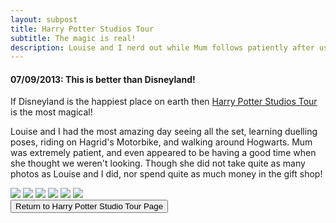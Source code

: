 ```yaml
---
layout: subpost
title: Harry Potter Studios Tour
subtitle: The magic is real!
description: Louise and I nerd out while Mum follows patiently after us
---
```


<h4>07/09/2013: This is better than Disneyland!</h4>

If Disneyland is the happiest place on earth then <a target="_blank" href="https://www.wbstudiotour.co.uk/home">Harry Potter Studios Tour</a> is the most magical!

Louise and I had the most amazing day seeing all the set, learning duelling poses, riding on Hagrid's Motorbike, and walking around Hogwarts. Mum was extremely patient, and even appeared to be having a good time when she thought we weren't looking. Though she did not take quite as many photos as Louise and I did, nor spend quite as much money in the gift shop!

<img src="https://lh3.googleusercontent.com/DR6ChBCTfisQ1v9TRP3kWBgtr4VaDZGSMcyx9DIcSDiOIrjP2pJrC9KvAQZMgio3xt3pECeMVEAbFeSe-kbD2kHtNryJhjX3JuhM0ilb7r2di638RTWzZDIlwEeA19HTy2r5af8mkuk=w2400" class="image1">
<img src="https://lh3.googleusercontent.com/M2nudLTG2gfffdcpbRmdvjDuWp-3FwyJlVPti9L1fDaSKCK-9FmOm6q_adK3Zb0d1hTeHX0e-q4_iDRMqwVFyw9LYZ03TnpNIZcYKTw4fTGz7QSmMGwnBCJcHmmweLNQa6eWyA4xPFA=w2400" class="image1">
<img src="https://lh3.googleusercontent.com/R0pb5MSuyWb4bWI_95hF_BG90-0pNiu_EReNwSoj5NNuEiU7hFxnjU9ciC3tzbfYKNCKPHSzyPRNc-hwsbIQNBz76LM7BBIVi2Ew7osY-V4Zbmiygvm5ystguNX7mCwmA-ywrL1eVB4=w2400" class="image1">
<img src="https://lh3.googleusercontent.com/pPbDoeLE-As0weTswR2kB64tIsw14Fpn2ZG1gBHLdv8ZYsahm21eh-G855qX5shdMNjoPzpDjcRnHW7WDZi_7VKPnH69PhvhdPaSNzAlRZy702aV-ErF2fkPJOO86w_P5OBLm-0KHF0=w2400" class="image1">
<img src="https://lh3.googleusercontent.com/qFzPcc94wxOwK3BjrOFAj0imisxndveUFEsJJNMAzcSqXRpiQvzVIwbTJbKy0J8F9ZgOSeMaBtU7_TDiUWLBIvRFCsunE40IDy86HfXNr_OsbhD6KfVFAKgiOqgSbodHeF-LvwJR_lw=w2400" class="image1">
<img src="https://lh3.googleusercontent.com/LLbwFIKZQnC8R6kq8T1qRElXUWUQzRneBNMr9j_rmBs95T4ck6Ibz-Ed2GQHOD_RLUk9UQyUVjOhVSUvqGAOFJKNYqwLYg6lqNxAX8BxZi1WGAAClejKy0NdW4IM-MhbdJI5NAnioQA=w2400" class="image1">

<div class="wrapper">
  <input type="button" class="button" value="Return to Harry Potter Studio Tour Page" onclick="self.close()">
</div>

